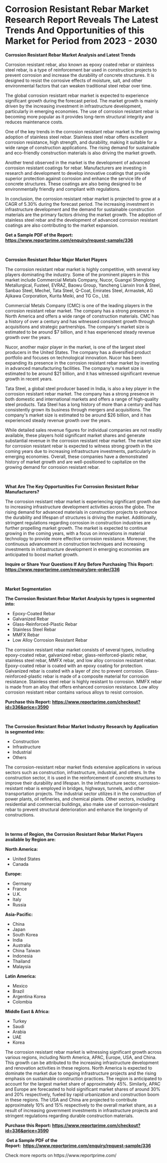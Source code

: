 <p><h1>Corrosion Resistant Rebar Market Research Report Reveals The Latest Trends And Opportunities of this Market for Period from 2023 - 2030</h1></p><p><strong>Corrosion Resistant Rebar Market Analysis and Latest Trends</strong></p>
<p><p>Corrosion resistant rebar, also known as epoxy coated rebar or stainless steel rebar, is a type of reinforcement bar used in construction projects to prevent corrosion and increase the durability of concrete structures. It is designed to resist the corrosive effects of moisture, salt, and other environmental factors that can weaken traditional steel rebar over time.</p><p>The global corrosion resistant rebar market is expected to experience significant growth during the forecast period. The market growth is mainly driven by the increasing investment in infrastructure development, particularly in emerging economies. The use of corrosion resistant rebar is becoming more popular as it provides long-term structural integrity and reduces maintenance costs.</p><p>One of the key trends in the corrosion resistant rebar market is the growing adoption of stainless steel rebar. Stainless steel rebar offers excellent corrosion resistance, high strength, and durability, making it suitable for a wide range of construction applications. The rising demand for sustainable and eco-friendly construction materials is also driving the market growth.</p><p>Another trend observed in the market is the development of advanced corrosion resistant coatings for rebar. Manufacturers are investing in research and development to develop innovative coatings that provide superior protection against corrosion and enhance the service life of concrete structures. These coatings are also being designed to be environmentally friendly and compliant with regulations.</p><p>In conclusion, the corrosion resistant rebar market is projected to grow at a CAGR of 5.30% during the forecast period. The increasing investment in infrastructure development and the demand for sustainable construction materials are the primary factors driving the market growth. The adoption of stainless steel rebar and the development of advanced corrosion resistant coatings are also contributing to the market expansion.</p></p>
<p><strong>Get a Sample PDF of the Report:&nbsp; <a href="https://www.reportprime.com/enquiry/request-sample/336">https://www.reportprime.com/enquiry/request-sample/336</a></strong></p>
<p>&nbsp;</p>
<p><strong>Corrosion Resistant Rebar Major Market Players</strong></p>
<p><p>The corrosion resistant rebar market is highly competitive, with several key players dominating the industry. Some of the prominent players in this market include Commercial Metals Company, Nucor, Guangxi Shenglong Metallurgical, Fusteel, EVRAZ, Baowu Group, Yancheng Lianxin Iron & Steel, Sanbao Steel, Mechel, Tata Steel, Q-Coat, Emirates Steel, Armastek, AG Ajikawa Corporation, Kurita Meiki, and TG Co., Ltd.</p><p>Commercial Metals Company (CMC) is one of the leading players in the corrosion resistant rebar market. The company has a strong presence in North America and offers a wide range of construction materials. CMC has a history of over a century and has witnessed consistent growth through acquisitions and strategic partnerships. The company's market size is estimated to be around $7 billion, and it has experienced steady revenue growth over the years.</p><p>Nucor, another major player in the market, is one of the largest steel producers in the United States. The company has a diversified product portfolio and focuses on technological innovation. Nucor has been expanding its presence in the corrosion resistant rebar market by investing in advanced manufacturing facilities. The company's market size is estimated to be around $21 billion, and it has witnessed significant revenue growth in recent years.</p><p>Tata Steel, a global steel producer based in India, is also a key player in the corrosion resistant rebar market. The company has a strong presence in both domestic and international markets and offers a range of high-quality steel products. Tata Steel has a long history of more than a century and has consistently grown its business through mergers and acquisitions. The company's market size is estimated to be around $26 billion, and it has experienced steady revenue growth over the years.</p><p>While detailed sales revenue figures for individual companies are not readily available, these players hold significant market shares and generate substantial revenue in the corrosion resistant rebar market. The market size for corrosion resistant rebar is expected to witness strong growth in the coming years due to increasing infrastructure investments, particularly in emerging economies. Overall, these companies have a demonstrated history of market growth and are well-positioned to capitalize on the growing demand for corrosion resistant rebar.</p></p>
<p>&nbsp;</p>
<p><strong>What Are The Key Opportunities For Corrosion Resistant Rebar Manufacturers?</strong></p>
<p><p>The corrosion resistant rebar market is experiencing significant growth due to increasing infrastructure development activities across the globe. The rising demand for advanced materials in construction projects to enhance the durability and lifespan of structures is driving the market. Additionally, stringent regulations regarding corrosion in construction industries are further propelling market growth. The market is expected to continue growing in the coming years, with a focus on innovations in material technology to provide more effective corrosion resistance. Moreover, the continuous advancement in construction techniques and increasing investments in infrastructure development in emerging economies are anticipated to boost market growth.</p></p>
<p><strong>Inquire or Share Your Questions If Any Before Purchasing This Report: <a href="https://www.reportprime.com/enquiry/pre-order/336">https://www.reportprime.com/enquiry/pre-order/336</a></strong></p>
<p>&nbsp;</p>
<p><strong>Market Segmentation</strong></p>
<p><strong>The Corrosion Resistant Rebar Market Analysis by types is segmented into:</strong></p>
<p><ul><li>Epoxy-Coated Rebar</li><li>Galvanized Rebar</li><li>Glass-Reinforced-Plastic Rebar</li><li>Stainless Steel Rebar</li><li>MMFX Rebar</li><li>Low Alloy Corrosion Resistant Rebar</li></ul></p>
<p><p>The corrosion resistant rebar market consists of several types, including epoxy-coated rebar, galvanized rebar, glass-reinforced-plastic rebar, stainless steel rebar, MMFX rebar, and low alloy corrosion resistant rebar. Epoxy-coated rebar is coated with an epoxy coating for protection. Galvanized rebar is coated with a layer of zinc to prevent corrosion. Glass-reinforced-plastic rebar is made of a composite material for corrosion resistance. Stainless steel rebar is highly resistant to corrosion. MMFX rebar is made from an alloy that offers enhanced corrosion resistance. Low alloy corrosion resistant rebar contains various alloys to resist corrosion.</p></p>
<p><strong>Purchase this Report:&nbsp;<a href="https://www.reportprime.com/checkout?id=336&price=3590">https://www.reportprime.com/checkout?id=336&price=3590</a></strong></p>
<p>&nbsp;</p>
<p><strong>The Corrosion Resistant Rebar Market Industry Research by Application is segmented into:</strong></p>
<p><ul><li>Construction</li><li>Infrastructure</li><li>Industrial</li><li>Others</li></ul></p>
<p><p>The corrosion-resistant rebar market finds extensive applications in various sectors such as construction, infrastructure, industrial, and others. In the construction sector, it is used in the reinforcement of concrete structures to improve their durability and lifespan. In the infrastructure sector, corrosion-resistant rebar is employed in bridges, highways, tunnels, and other transportation projects. The industrial sector utilizes it in the construction of power plants, oil refineries, and chemical plants. Other sectors, including residential and commercial buildings, also make use of corrosion-resistant rebar to prevent structural deterioration and enhance the longevity of constructions.</p></p>
<p>&nbsp;</p>
<p><strong>In terms of Region, the Corrosion Resistant Rebar Market Players available by Region are:</strong></p>
<p>
    <p> <strong> North America: </strong>
        <ul>
            <li>United States</li>
            <li>Canada</li>
        </ul>
        </p> 
    <p> <strong> Europe: </strong>
        <ul>
            <li>Germany</li>
            <li>France</li>
            <li>U.K.</li>
            <li>Italy</li>
            <li>Russia</li>
        </ul>
        </p> 
    <p> <strong> Asia-Pacific: </strong>
        <ul>
            <li>China</li>
            <li>Japan</li>
            <li>South Korea</li>
            <li>India</li>
            <li>Australia</li>
            <li>China Taiwan</li>
            <li>Indonesia</li>
            <li>Thailand</li>
            <li>Malaysia</li>
        </ul>
        </p> 
    <p> <strong> Latin America: </strong>
        <ul>
            <li>Mexico</li>
            <li>Brazil</li>
            <li>Argentina Korea</li>
            <li>Colombia</li>
        </ul>
        </p> 
    <p> <strong> Middle East & Africa: </strong>
        <ul>
            <li>Turkey</li>
            <li>Saudi</li>
            <li>Arabia</li>
            <li>UAE</li>
            <li>Korea</li>
        </ul>
    </p>
    </p>
<p><p>The corrosion resistant rebar market is witnessing significant growth across various regions, including North America, APAC, Europe, USA, and China. This growth can be attributed to the increasing infrastructure development and renovation activities in these regions. North America is expected to dominate the market due to ongoing infrastructure projects and the rising emphasis on sustainable construction practices. The region is anticipated to account for the largest market share of approximately 45%. Similarly, APAC and Europe are forecasted to hold significant market shares of around 30% and 20% respectively, fueled by rapid urbanization and construction boom in these regions. The USA and China are projected to contribute approximately 10% and 15% respectively to the overall market share, as a result of increasing government investments in infrastructure projects and stringent regulations regarding durable construction materials.</p></p>
<p><strong>Purchase this Report: <a href="https://www.reportprime.com/checkout?id=336&price=3590">https://www.reportprime.com/checkout?id=336&price=3590</a></strong></p>
<p>&nbsp;<strong>Get a Sample PDF of the Report:&nbsp;&nbsp;<a href="https://www.reportprime.com/enquiry/request-sample/336">https://www.reportprime.com/enquiry/request-sample/336</a></strong></p>
<p><strong></strong></p>
<p>Check more reports on https://www.reportprime.com/</p>